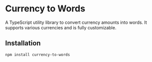 # Currency to Words

A TypeScript utility library to convert currency amounts into words. It supports various currencies and is fully customizable.

## Installation

```bash
npm install currency-to-words
